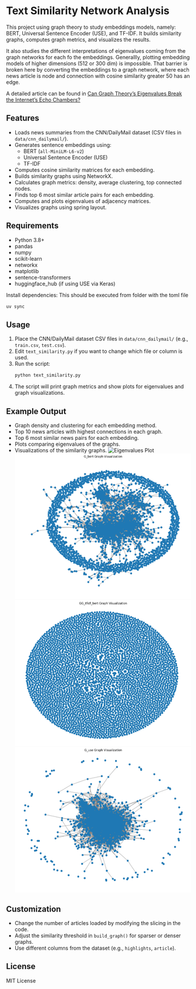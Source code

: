 # Text Similarity Network Analysis

This project using graph theory to study embeddings models, namely: BERT, Universal Sentence Encoder (USE), and TF-IDF. It builds similarity graphs, computes graph metrics, and visualizes the results.

It also studies the different interpretations of eigenvalues coming from the graph networks for each fo the embeddings. Generallly, plotting embedding models of higher dimensions (512 or 300 dim) is impossible. That barrier is broken here by converting the embeddings to a graph network, where each news article is node and connection with cosine similarity greater 50 has an edge.

A detailed article can be found in [Can Graph Theory’s Eigenvalues Break the Internet’s Echo Chambers?](https://medium.com/data-science-collective/using-graph-theory-to-study-embedding-models-7dfa5c47e03d)

## Features

- Loads news summaries from the CNN/DailyMail dataset (CSV files in `data/cnn_dailymail/`).
- Generates sentence embeddings using:
  - BERT (`all-MiniLM-L6-v2`)
  - Universal Sentence Encoder (USE)
  - TF-IDF
- Computes cosine similarity matrices for each embedding.
- Builds similarity graphs using NetworkX.
- Calculates graph metrics: density, average clustering, top connected nodes.
- Finds top 6 most similar article pairs for each embedding.
- Computes and plots eigenvalues of adjacency matrices.
- Visualizes graphs using spring layout.

## Requirements

- Python 3.8+
- pandas
- numpy
- scikit-learn
- networkx
- matplotlib
- sentence-transformers
- huggingface_hub (if using USE via Keras)

Install dependencies:
This should be executed from folder with the toml file
```bash
uv sync
```

## Usage

1. Place the CNN/DailyMail dataset CSV files in `data/cnn_dailymail/` (e.g., `train.csv`, `test.csv`).
2. Edit `text_similarity.py` if you want to change which file or column is used.
3. Run the script:
   ```bash
   python text_similarity.py
   ```
4. The script will print graph metrics and show plots for eigenvalues and graph visualizations.

## Example Output

- Graph density and clustering for each embedding method.
- Top 10 news articles with highest connections in each graph.
- Top 6 most similar news pairs for each embedding.
- Plots comparing eigenvalues of the graphs.
- Visualizations of the similarity graphs.
![Eigenvalues Plot](visualization/egien_value.png.png)
![BERT GRAPH NETWORK](visualization/g_bert_visualization.png)
![TF-IDF GRAPH NETWORK](visualization/g_tfidf_visualization.png)
![USE GRAPH NETWORK](visualization/g_use_visualization.png)

## Customization

- Change the number of articles loaded by modifying the slicing in the code.
- Adjust the similarity threshold in `build_graph()` for sparser or denser graphs.
- Use different columns from the dataset (e.g., `highlights`, `article`).

## License

MIT License
